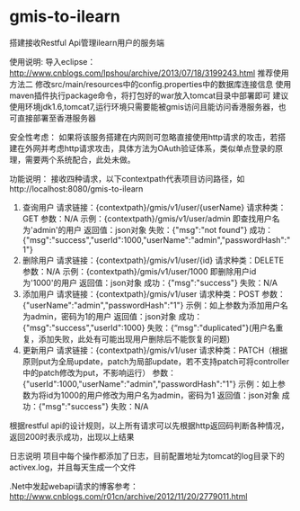 # gmis-to-ilearn
搭建接收Restful Api管理ilearn用户的服务端

使用说明:
导入eclipse：http://www.cnblogs.com/lpshou/archive/2013/07/18/3199243.html 推荐使用方法二
修改src/main/resources中的config.properties中的数据库连接信息
使用maven插件执行package命令，将打包好的war放入tomcat目录中部署即可
建议使用环境jdk1.6,tomcat7,运行环境只需要能被gmis访问且能访问香港服务器，也可直接部署至香港服务器

安全性考虑：
如果将该服务搭建在内网则可忽略直接使用http请求的攻击，若搭建在外网并考虑http请求攻击，具体方法为OAuth验证体系，类似单点登录的原理，需要两个系统配合，此处未做。

功能说明：
接收四种请求，以下contextpath代表项目访问路径，如http://localhost:8080/gmis-to-ilearn
1. 查询用户
  请求链接：{contextpath}/gmis/v1/user/{userName}
  请求种类：GET
  参数：N/A
  示例：{contextpath}/gmis/v1/user/admin 即查找用户名为'admin'的用户
  返回值：json对象
    失败：{"msg":"not found"}
    成功：{"msg":"success","userId":1000,"userName":"admin","passwordHash":"1"}
2. 删除用户
  请求链接：{contextpath}/gmis/v1/user/{id}
  请求种类：DELETE
  参数：N/A
  示例：{contextpath}/gmis/v1/user/1000 即删除用户id为'1000'的用户
  返回值：json对象
    成功：{"msg":"success"}
    失败：N/A
3. 添加用户
  请求链接：{contextpath}/gmis/v1/user
  请求种类：POST
  参数：{"userName":"admin","passwordHash":"1"}
  示例：如上参数为添加用户名为admin，密码为1的用户
  返回值：json对象
    成功：{"msg":"success","userId":1000}
    失败：{“msg":"duplicated"}(用户名重复，添加失败，此处有可能出现用户删除后不能恢复的问题)
4. 更新用户
  请求链接：{contextpath}/gmis/v1/user
  请求种类：PATCH（根据原则put为全局update，patch为局部update，若不支持patch可将controller中的patch修改为put，不影响运行）
  参数：{"userId":1000,"userName":"admin","passwordHash":"1"}
  示例：如上参数为将id为1000的用户修改为用户名为admin，密码为1
  返回值：json对象
    成功：{"msg":"success"}
    失败：N/A

根据restful api的设计规则，以上所有请求可以先根据http返回码判断各种情况，返回200时表示成功，出现以上结果

日志说明
  项目中每个操作都添加了日志，目前配置地址为tomcat的log目录下的activex.log，并且每天生成一个文件

.Net中发起webapi请求的博客参考：http://www.cnblogs.com/r01cn/archive/2012/11/20/2779011.html
